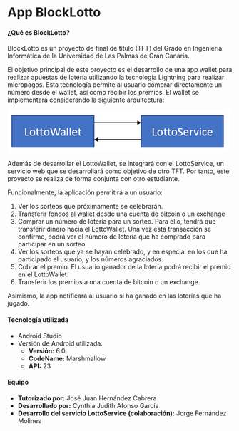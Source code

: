 # App BlockLotto

#### ¿Qué es BlockLotto?
BlockLotto es un proyecto de final de título (TFT) del Grado en Ingeniería Informática de la Universidad de Las Palmas de Gran Canaria. 

El objetivo principal de este proyecto es el desarrollo de una app wallet para realizar
apuestas de lotería utilizando la tecnología Lightning para realizar micropagos. Esta
tecnología permite al usuario comprar directamente un número desde el wallet, así como
recibir los premios. El wallet se implementará considerando la siguiente arquitectura:

![esquema](https://github.com/CynthiaAG/BlockLotto/blob/master/esquema.png)

Además de desarrollar el LottoWallet, se integrará con el LottoService, un servicio web que
se desarrollará como objetivo de otro TFT. Por tanto, este proyecto se realiza de forma
conjunta con otro estudiante. 

Funcionalmente, la aplicación permitirá a un usuario:
1. Ver los sorteos que próximamente se celebrarán.
2. Transferir fondos al wallet desde una cuenta de bitcoin o un exchange
3. Comprar un número de lotería para un sorteo. Para ello, tendrá que transferir dinero
hacia el LottoWallet. Una vez esta transacción se confirme, podrá ver el número de
lotería que ha comprado para participar en un sorteo.
4. Ver los sorteos que ya se hayan celebrado, y en especial en los que ha participado el usuario, y los números agraciados.
5. Cobrar el premio. El usuario ganador de la lotería podrá recibir el premio en el
LottoWallet.
6. Transferir los premios a una cuenta de bitcoin o un exchange.

Asimismo, la app notificará al usuario si ha ganado en las loterías que ha jugado.

#### Tecnología utilizada
* Android Studio 
* Versión de Android utilizada:
  + **Versión:** 6.0
  + **CodeName:** Marshmallow
  + **API:** 23

#### Equipo

* **Tutorizado por:** José Juan Hernández Cabrera
* **Desarrollado por:** Cynthia Judith Afonso García
* **Desarrollo del servicio LottoService (colaboración):** Jorge Fernández Molines
